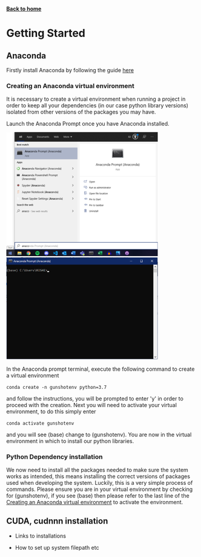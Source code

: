 [__Back to home__](index.md)

# Getting Started

## Anaconda

Firstly install Anaconda by following the guide [here](https://docs.anaconda.com/anaconda/install/)

### Creating an Anaconda virtual environment

It is necessary to create a virtual environment when running a project in order to keep all your dependencies (in our case python library versions) isolated from other versions of the packages you may have.

Launch the Anaconda Prompt once you have Anaconda installed.
<p float="left">
  <img src="assets/startmenu.png" alt="Start Menu" width="400"/>
  <img src="assets/prompt.png" alt="Prompt" width="400"/>
</p>

In the Anaconda prompt terminal, execute the following command to create a virtual environment 
```
conda create -n gunshotenv python=3.7
```
and follow the instructions, you will be prompted to enter 'y' in order to proceed with the creation. Next you will need to activate your virtual environment, to do this simply enter
```
conda activate gunshotenv
```
and you will see (base) change to (gunshotenv). You are now in the virtual environment in which to install our python libraries.


### Python Dependency installation

We now need to install all the packages needed to make sure the system works as intended, this means installing the correct versions of packages used when developing the system. Luckily, this is a very simple process of commands. Please ensure you are in your virtual environment by checking for (gunshotenv), if you see (base) then please refer to the last line of the [Creating an Anaconda virtual environment](#Creating-an-Anaconda-virtual-environment) to activate the environment.

## CUDA, cudnnn installation
- Links to installations

- How to set up system filepath etc
